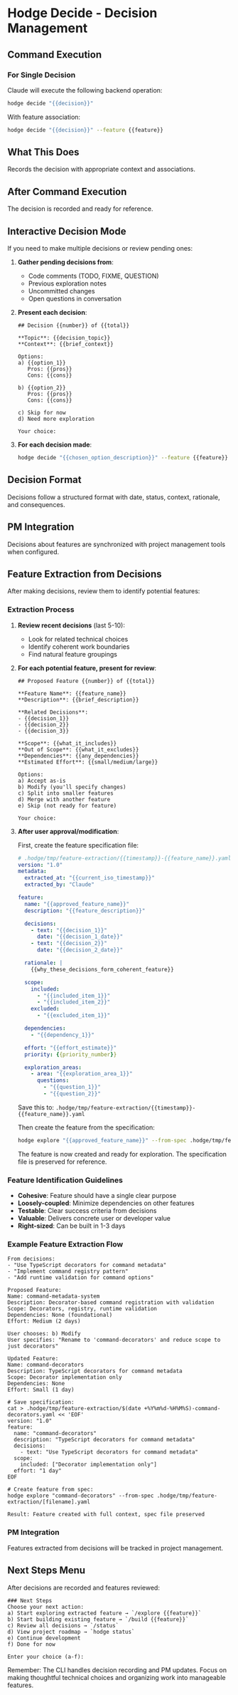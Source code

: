 # Hodge Decide - Decision Management

## Command Execution

### For Single Decision
Claude will execute the following backend operation:
```bash
hodge decide "{{decision}}"
```

With feature association:
```bash
hodge decide "{{decision}}" --feature {{feature}}
```

## What This Does
Records the decision with appropriate context and associations.

## After Command Execution
The decision is recorded and ready for reference.

## Interactive Decision Mode
If you need to make multiple decisions or review pending ones:

1. **Gather pending decisions from**:
   - Code comments (TODO, FIXME, QUESTION)
   - Previous exploration notes
   - Uncommitted changes
   - Open questions in conversation

2. **Present each decision**:
   ```
   ## Decision {{number}} of {{total}}

   **Topic**: {{decision_topic}}
   **Context**: {{brief_context}}

   Options:
   a) {{option_1}}
      Pros: {{pros}}
      Cons: {{cons}}

   b) {{option_2}}
      Pros: {{pros}}
      Cons: {{cons}}

   c) Skip for now
   d) Need more exploration

   Your choice:
   ```

3. **For each decision made**:
   ```bash
   hodge decide "{{chosen_option_description}}" --feature {{feature}}
   ```

## Decision Format
Decisions follow a structured format with date, status, context, rationale, and consequences.

## PM Integration
Decisions about features are synchronized with project management tools when configured.

## Feature Extraction from Decisions
After making decisions, review them to identify potential features:

### Extraction Process
1. **Review recent decisions** (last 5-10):
   - Look for related technical choices
   - Identify coherent work boundaries
   - Find natural feature groupings

2. **For each potential feature, present for review**:
   ```
   ## Proposed Feature {{number}} of {{total}}

   **Feature Name**: {{feature_name}}
   **Description**: {{brief_description}}

   **Related Decisions**:
   - {{decision_1}}
   - {{decision_2}}
   - {{decision_3}}

   **Scope**: {{what_it_includes}}
   **Out of Scope**: {{what_it_excludes}}
   **Dependencies**: {{any_dependencies}}
   **Estimated Effort**: {{small/medium/large}}

   Options:
   a) Accept as-is
   b) Modify (you'll specify changes)
   c) Split into smaller features
   d) Merge with another feature
   e) Skip (not ready for feature)

   Your choice:
   ```

3. **After user approval/modification**:

   First, create the feature specification file:
   ```yaml
   # .hodge/tmp/feature-extraction/{{timestamp}}-{{feature_name}}.yaml
   version: "1.0"
   metadata:
     extracted_at: "{{current_iso_timestamp}}"
     extracted_by: "Claude"

   feature:
     name: "{{approved_feature_name}}"
     description: "{{feature_description}}"

     decisions:
       - text: "{{decision_1}}"
         date: "{{decision_1_date}}"
       - text: "{{decision_2}}"
         date: "{{decision_2_date}}"

     rationale: |
       {{why_these_decisions_form_coherent_feature}}

     scope:
       included:
         - "{{included_item_1}}"
         - "{{included_item_2}}"
       excluded:
         - "{{excluded_item_1}}"

     dependencies:
       - "{{dependency_1}}"

     effort: "{{effort_estimate}}"
     priority: {{priority_number}}

     exploration_areas:
       - area: "{{exploration_area_1}}"
         questions:
           - "{{question_1}}"
           - "{{question_2}}"
   ```

   Save this to: `.hodge/tmp/feature-extraction/{{timestamp}}-{{feature_name}}.yaml`

   Then create the feature from the specification:
   ```bash
   hodge explore "{{approved_feature_name}}" --from-spec .hodge/tmp/feature-extraction/{{timestamp}}-{{feature_name}}.yaml
   ```

   The feature is now created and ready for exploration. The specification file is preserved for reference.

### Feature Identification Guidelines
- **Cohesive**: Feature should have a single clear purpose
- **Loosely-coupled**: Minimize dependencies on other features
- **Testable**: Clear success criteria from decisions
- **Valuable**: Delivers concrete user or developer value
- **Right-sized**: Can be built in 1-3 days

### Example Feature Extraction Flow
```
From decisions:
- "Use TypeScript decorators for command metadata"
- "Implement command registry pattern"
- "Add runtime validation for command options"

Proposed Feature:
Name: command-metadata-system
Description: Decorator-based command registration with validation
Scope: Decorators, registry, runtime validation
Dependencies: None (foundational)
Effort: Medium (2 days)

User chooses: b) Modify
User specifies: "Rename to 'command-decorators' and reduce scope to just decorators"

Updated Feature:
Name: command-decorators
Description: TypeScript decorators for command metadata
Scope: Decorator implementation only
Dependencies: None
Effort: Small (1 day)

# Save specification:
cat > .hodge/tmp/feature-extraction/$(date +%Y%m%d-%H%M%S)-command-decorators.yaml << 'EOF'
version: "1.0"
feature:
  name: "command-decorators"
  description: "TypeScript decorators for command metadata"
  decisions:
    - text: "Use TypeScript decorators for command metadata"
  scope:
    included: ["Decorator implementation only"]
  effort: "1 day"
EOF

# Create feature from spec:
hodge explore "command-decorators" --from-spec .hodge/tmp/feature-extraction/[filename].yaml

Result: Feature created with full context, spec file preserved
```

### PM Integration
Features extracted from decisions will be tracked in project management.

## Next Steps Menu
After decisions are recorded and features reviewed:
```
### Next Steps
Choose your next action:
a) Start exploring extracted feature → `/explore {{feature}}`
b) Start building existing feature → `/build {{feature}}`
c) Review all decisions → `/status`
d) View project roadmap → `hodge status`
e) Continue development
f) Done for now

Enter your choice (a-f):
```

Remember: The CLI handles decision recording and PM updates. Focus on making thoughtful technical choices and organizing work into manageable features.